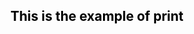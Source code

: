 <!DOCTYPE html>
<html lang="en">
<head>
    <meta charset="UTF-8">
    <meta name="viewport" content="width=device-width, initial-scale=1.0">
    <title>Document</title>
    <style>
        body{
            color: black;
        }
        @media print{
            body {
                color: blue;
                font-size: 18px;
            }
        }
    </style>
</head>
<body>
    <h2> This is the example of print </h2>

    
</body>
</html>
